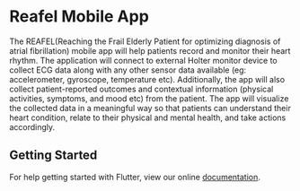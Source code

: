# Reafel Mobile App

The REAFEL(Reaching the Frail Elderly Patient for optimizing diagnosis of atrial fibrillation) mobile app will help patients record and monitor their heart rhythm. The application will connect to external Holter monitor device to collect ECG data along with any other sensor data available (eg: accelerometer, gyroscope, temperature etc). Additionally, the app will also collect patient-reported outcomes and contextual information (physical activities, symptoms, and mood etc) from the patient. The app will visualize the collected data in a meaningful way so that patients can understand their heart condition, relate to their physical and mental health, and take actions accordingly.

## Getting Started

For help getting started with Flutter, view our online
[documentation](https://flutter.io/).
